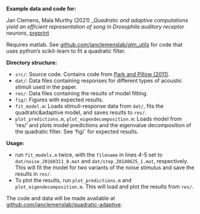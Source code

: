 __Example data and code for:__

Jan Clemens, Mala Murthy (2021) __Quadratic and adaptive computations yield an efficient representation of song in Drosophila auditory receptor neurons_, [preprint](https://www.biorxiv.org/content/10.1101/2021.05.26.445391)

Requires matlab. See [github.com/janclemenslab/glm_utils](https://github.com/janclemenslab/glm_utils/blob/master/demo/quadratic_filter.ipynb) for code that uses python’s scikit-learn to fit a quadratic filter.

__Directory structure:__
- `src/`: Source code. Contains code from [Park and Pillow (2011)](http://pillowlab.princeton.edu/code_ALD.html).
- `dat/`: Data files containing responses for different types of acoustic stimuli used in the paper.
- `res/`: Data files containing the results of model fitting.
- `fig/`: Figures with expected results.
- `fit_model.m`: Loads stimuli-response data from `dat/`, fits the quadratic&adaptive model, and saves results to `res/`.
- `plot_predictions.m`, `plot_eigendecomposition.m`: Loads model from ‘res/‘ and plots model predictions and the eigenvalue decomposition of the quadratic filter. See ‘fig/` for expected results.

__Usage:__
- run `fit_models.m` twice, with the `filename` in lines 4-5 set to `dat/noise_20160311_8.mat` and `dat/step_20140625_1.mat`, respectively. This will fit the model for two variants of the noise stimulus and save the results in `res/`.
- To plot the results, run `plot_predictions.m` and `plot_eigendecomposition.m`. This will load and plot the results from `res/`.


The code and data will be made available at [github.com/janclemenslab/quadratic-adaptive](https://github.com/janclemenslab/quadratic-adaptive).